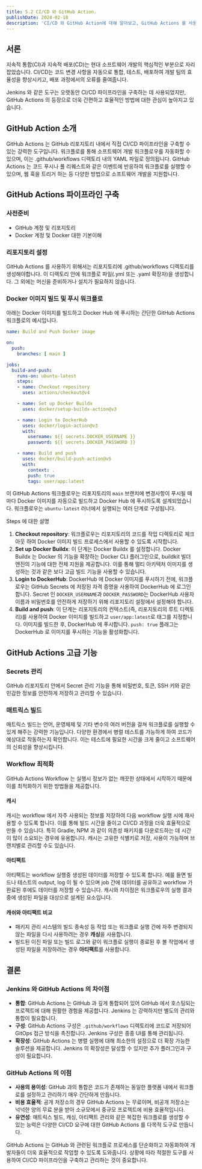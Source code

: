 ```yaml
---
title: 5.2 CI/CD 와 GitHub Action.
publishDate: 2024-02-18
description: 'CI/CD 와 GitHub Action에 대해 알아보고, GitHub Actions 를 사용하여 CI/CD 파이프라인을 구축하는 방법에 대해 알아봅니다.'
---
```


## 서론

지속적 통합(CI)과 지속적 배포(CD)는 현대 소프트웨어 개발의 핵심적인 부분으로 자리 잡았습니다.
CI/CD는 코드 변경 사항을 자동으로 통합, 테스트, 배포하여 개발 팀의 효율성을 향상시키고, 배포 과정에서의 오류를 줄여줍니다.

Jenkins 와 같은 도구는 오랫동안 CI/CD 파이프라인을 구축하는 데 사용되었지만, GitHub Actions 의 등장으로 더욱 간편하고 효율적인 방법에 대한 관심이 높아지고 있습니다.

## GitHub Action 소개

GitHub Actions 는 GitHub 리포지토리 내에서 직접 CI/CD 파이프라인을 구축할 수 있는 강력한 도구입니다.
워크플로를 통해 소프트웨어 개발 워크플로우를 자동화할 수 있으며, 이는 .github/workflows 디렉토리 내의 YAML 파일로 정의됩니다.
GitHub Actions 는 코드 푸시나 풀 리퀘스트와 같은 이벤트에 반응하여 워크플로를 실행할 수 있으며, 웹 훅을 트리거 하는 등 다양한 방법으로 소프트웨어 개발을 지원합니다.

## GitHub Actions 파이프라인 구축

### 사전준비
- GitHub 계정 및 리포지토리
- Docker 계정 및 Docker 대한 기본이해

### 리포지토리 설정

GitHub Actions 를 사용하기 위해서는 리포지토리에 .github/workflows 디렉토리를 생성해야합니다. 이 디렉토리 안에 워크플로 파일(.yml 또는 .yaml 확장자)을 생성합니다.
그 외에는 머신을 준비하거나 설치가 필요하지 않습니다.

### Docker 이미지 빌드 및 푸시 워크플로

아래는 Docker 이미지를 빌드하고 Docker Hub 에 푸시하는 간단한 GitHub Actions 워크플로의 예시입니다.


```yaml
name: Build and Push Docker image

on:
  push:
    branches: [ main ]

jobs:
  build-and-push:
    runs-on: ubuntu-latest
    steps:
    - name: Checkout repository
      uses: actions/checkout@v4

    - name: Set up Docker Buildx
      uses: docker/setup-buildx-action@v3

    - name: Login to DockerHub
      uses: docker/login-action@v3
      with:
        username: ${{ secrets.DOCKER_USERNAME }}
        password: ${{ secrets.DOCKER_PASSWORD }}

    - name: Build and push
      uses: docker/build-push-action@v5
      with:
        context: .
        push: true
        tags: user/app:latest
```

이 GitHub Actions 워크플로우는 리포지토리의 `main` 브랜치에 변경사항이 푸시될 때마다 Docker 이미지를 자동으로 빌드하고 Docker Hub 에 푸시하도록 설계되었습니다.
워크플로우는 `ubuntu-latest` 러너에서 실행되는 여러 단계로 구성됩니다.

Steps 에 대한 설명
1. **Checkout repository**: 워크플로우는 리포지토리의 코드를 작업 디렉토리로 체크아웃 하여 Docker 이미지 빌드 프로세스에서 사용할 수 있도록 시작합니다.
2. **Set up Docker Buildx**: 이 단계는 Docker Buildx 를 설정합니다. Docker Buildx 는 Docker 의 기능을 확장하는 Docker CLI 플러그인으로, buildkit 빌더 엔진의 기능에 대한 전체 지원을 제공합니다. 이를 통해 멀티 아키텍처 이미지를 생성하는 것과 같은 보다 고급 빌드 기능을 사용할 수 있습니다.
3. **Login to DockerHub**: DockerHub 에 Docker 이미지를 푸시하기 전에, 워크플로우는 GitHub Secrets 에 저장된 자격 증명을 사용하여 DockerHub 에 로그인합니다. Secret 인 `DOCKER_USERNAME`과 `DOCKER_PASSWORD`는 DockerHub 사용자 이름과 비밀번호를 안전하게 저장하기 위해 리포지토리 설정에서 설정해야 합니다.
4. **Build and push**: 이 단계는 리포지토리의 컨텍스트(즉, 리포지토리의 루트 디렉토리)를 사용하여 Docker 이미지를 빌드하고 `user/app:latest`로 태그를 지정합니다. 이미지를 빌드한 후, DockerHub 에 푸시합니다. `push: true` 플래그는 DockerHub 로 이미지를 푸시하는 기능을 활성화합니다.

## GitHub Actions 고급 기능

### Secrets 관리

GitHub 리포지토리 안에서 Secret 관리 기능을 통해 비밀번호, 토큰, SSH 키와 같은 민감한 정보를 안전하게 저장하고 관리할 수 있습니다.

### 매트릭스 빌드

매트릭스 빌드는 언어, 운영체제 및 기타 변수의 여러 버전을 걸쳐 워크플로를 실행할 수 있게 해주는 강력한 기능입니다.
다양한 환경에서 병렬 테스트를 가능하게 하여 코드가 예상대로 작동하는지 확인합니다. 이는 테스트에 필요한 시간을 크게 줄이고 소프트웨어의 신뢰성을 향상시킵니다.

### Workflow 최적화

GitHub Actions Workflow 는 실행시 정보가 없는 깨끗한 상태에서 시작하기 때문에 이를 최적화하기 위한 방법들을 제공합니다.


#### 캐시

캐시는 workflow 에서 자주 사용되는 정보를 저장하여 다음 workflow 실행 시에 재사용할 수 있도록 합니다. 이를 통해 빌드 시간을 줄이고 CI/CD 과정을 더욱 효율적으로 만들 수 있습니다.
특히 Gradle, NPM 과 같이 의존성 패키지를 다운로드하는 데 시간이 많이 소요되는 경우에 유용합니다.
캐시는 고유한 식별키로 저장, 사용이 가능하며 브랜치별로 관리할 수도 있습니다.


#### 아티팩트

아티팩트는 workflow 실행중 생성된 데이터를 저장할 수 있도록 합니다. 예를 들면 빌드나 테스트의 output, log 이 될 수 있으며 job 간에 데이터를 공유하고 workflow 가 완료된 후에도 데이터를 저장할 수 있습니다.
캐시와 차이점은 워크플로우의 실행 결과 중에 생성된 파일을 대상으로 설계된 요소입니다.


#### 캐쉬와 아티팩트 비교

- 패키지 관리 시스템의 빌드 종속성 등 작업 또는 워크플로 실행 간에 자주 변경되지 않는 파일을 다시 사용하려는 경우 **캐싱**을 사용합니다.
- 빌드된 이진 파일 또는 빌드 로그와 같이 워크플로 실행이 종료된 후 볼 작업에서 생성된 파일을 저장하려는 경우 **아티팩트**를 사용합니다.

## 결론

### Jenkins 와 GitHub Actions 의 차이점

- **통합**: GitHub Actions 는 GitHub 과 깊게 통합되어 있어 GitHub 에서 호스팅되는 프로젝트에 대해 원활한 경험을 제공합니다. Jenkins 는 강력하지만 별도의 관리와 통합이 필요합니다.
- **구성**: GitHub Actions 구성은 `.github/workflows` 디렉토리에 코드로 저장되어 GitOps 접근 방식을 촉진합니다. Jenkins 구성은 종종 UI를 통해 관리됩니다.
- **확장성**: GitHub Actions 는 병렬 실행에 대해 최소한의 설정으로 더 확장 가능한 솔루션을 제공합니다. Jenkins 의 확장성은 달성할 수 있지만 추가 플러그인과 구성이 필요합니다.

### GitHub Actions 의 이점

- **사용의 용이성**: GitHub 과의 통합은 코드가 존재하는 동일한 플랫폼 내에서 워크플로를 설정하고 관리하기 매우 간단하게 만듭니다.
- **비용 효율적**: 공개 저장소의 경우 GitHub Actions 는 무료이며, 비공개 저장소는 넉넉한 양의 무료 분을 받아 소규모에서 중규모 프로젝트에 비용 효율적입니다.
- **유연성**: 매트릭스 빌드, 캐싱, 아티팩트 관리와 같은 복잡한 워크플로를 생성할 수 있는 능력은 다양한 CI/CD 요구에 대한 GitHub Actions 를 다목적 도구로 만듭니다.

GitHub Actions 는 GitHub 와 관련된 워크플로 프로세스를 단순화하고 자동화하여 개발자들이 더욱 효율적으로 작업할 수 있도록 도와줍니다.
상황에 따라 적절한 도구를 사용하여 CI/CD 파이프라인을 구축하고 관리하는 것이 중요합니다.
